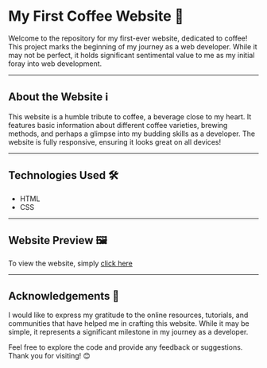 # My First Coffee Website 🍵

Welcome to the repository for my first-ever website, dedicated to coffee! This project marks the beginning of my journey as a web developer. While it may not be perfect, it holds significant sentimental value to me as my initial foray into web development.

---

## About the Website ℹ️

This website is a humble tribute to coffee, a beverage close to my heart. It features basic information about different coffee varieties, brewing methods, and perhaps a glimpse into my budding skills as a developer. The website is fully responsive, ensuring it looks great on all devices!

---

## Technologies Used 🛠️

- HTML
- CSS

---

## Website Preview 🖼️

To view the website, simply [click here](https://dev-aashutosh.github.io/coffe/)

---

## Acknowledgements 🙏

I would like to express my gratitude to the online resources, tutorials, and communities that have helped me in crafting this website. While it may be simple, it represents a significant milestone in my journey as a developer.

Feel free to explore the code and provide any feedback or suggestions. Thank you for visiting! 😊
